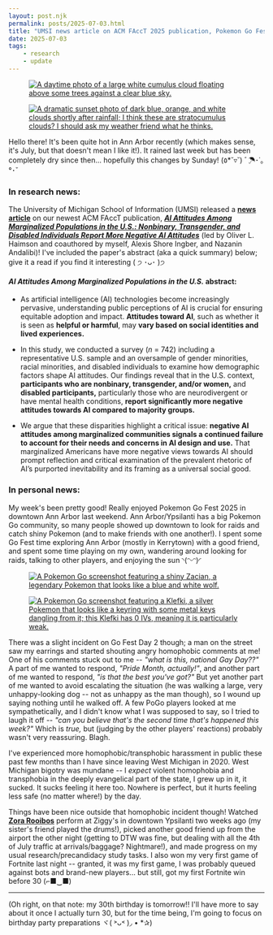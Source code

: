 ```yaml
---
layout: post.njk
permalink: posts/2025-07-03.html
title: "UMSI news article on ACM FAccT 2025 publication, Pokemon Go Fest 2025, 30th birthday (tomorrow!)"
date: 2025-07-03
tags:
    - research
    - update
---
```

<div class="gallery">
    <figure>
        <a href="../images/julycloud1-2025.jpg" data-caption="A cumulus cloud I saw the other day (Ann Arbor, MI)"><img src="../images/julycloud1-2025.jpg" alt="A daytime photo of a large white cumulus cloud floating above some trees against a clear blue sky."></a>
    </figure>
    <figure>
        <a href="../images/julycloud3-2025.jpg" data-caption="Cloudy sunset right after the rain (Ann Arbor, MI)"><img src="../images/julycloud3-2025.jpg" alt="A dramatic sunset photo of dark blue, orange, and white clouds shortly after rainfall; I think these are stratocumulus clouds? I should ask my weather friend what he thinks."></a>
    </figure>
</div>

Hello there! It's been quite hot in Ann Arbor recently (which makes sense, it's July, but that doesn't mean I like it!). It rained last week but has been completely dry since then... hopefully this changes by Sunday! (٥*˘▿˘) ﾞ☂･˙｡°･ˇ

### In research news:
The University of Michigan School of Information (UMSI) released a <a href="https://www.si.umich.edu/about-umsi/news/marginalized-americans-are-highly-skeptical-artificial-intelligence" target="blank"><b>news article</b></a> on our newest ACM FAccT publication, ***<a href="https://doi.org/10.1145/3715275.3732081" target="blank">AI Attitudes Among Marginalized Populations in the U.S.: Nonbinary, Transgender, and Disabled Individuals Report More Negative AI Attitudes</a>*** (led by Oliver L. Haimson and coauthored by myself, Alexis Shore Ingber, and Nazanin Andalibi)! I've included the paper's abstract (aka a quick summary) below; give it a read if you find it interesting ( ੭ ･ᴗ･ )੭

#### *AI Attitudes Among Marginalized Populations in the U.S.* abstract:
- As artificial intelligence (AI) technologies become increasingly pervasive, understanding public perceptions of AI is crucial for ensuring equitable adoption and impact. **Attitudes toward AI**, such as whether it is seen as **helpful or harmful**, may **vary based on social identities and lived experiences.**   

- In this study, we conducted a survey (*n* = 742) including a representative U.S. sample and an oversample of gender minorities, racial minorities, and disabled individuals to examine how demographic factors shape AI attitudes. Our findings reveal that in the U.S. context, **participants who are nonbinary, transgender, and/or women,** and **disabled participants,** particularly those who are neurodivergent or have mental health conditions, **report significantly more negative attitudes towards AI compared to majority groups.**   

- We argue that these disparities highlight a critical issue: **negative AI attitudes among marginalized communities signals a continued failure to account for their needs and concerns in AI design and use.** That marginalized Americans have more negative views towards AI should prompt reflection and critical examination of the prevalent rhetoric of AI’s purported inevitability and its framing as a universal social good.   

### In personal news:
My week's been pretty good! Really enjoyed Pokemon Go Fest 2025 in downtown Ann Arbor last weekend. Ann Arbor/Ypsilanti has a big Pokemon Go community, so many people showed up downtown to look for raids and catch shiny Pokemon (and to make friends with one another!). I spent some Go Fest time exploring Ann Arbor (mostly in Kerrytown) with a good friend, and spent some time playing on my own, wandering around looking for raids, talking to other players, and enjoying the sun ◝(ᵔᵕᵔ)◜ 

<div class="gallery">
    <figure>
        <a href="../images/pogofest1-2025.jpg" data-caption="Shiny Zacian I caught on Sunday (Ann Arbor, MI)"><img src="../images/pogofest1-2025.jpg" alt="A Pokemon Go screenshot featuring a shiny Zacian, a legendary Pokemon that looks like a blue and white wolf."></a>
    </figure>
    <figure>
        <a href="../images/pogofest2-2025.jpg" data-caption="Zero IV Klefki I also caught on Sunday (Ann Arbor, MI)"><img src="../images/pogofest2-2025.jpg" alt="A Pokemon Go screenshot featuring a Klefki, a silver Pokemon that looks like a keyring with some metal keys dangling from it; this Klefki has 0 IVs, meaning it is particularly weak."></a>
    </figure>
</div>

There was a slight incident on Go Fest Day 2 though; a man on the street saw my earrings and started shouting angry homophobic comments at me! One of his comments stuck out to me -- *"what is this, national Gay Day??"* A part of me wanted to respond, *"Pride Month, actually!"*, and another part of me wanted to respond, *"is that the best you've got?"* But yet another part of me wanted to avoid escalating the situation (he was walking a large, very unhappy-looking dog -- not as unhappy as the man though), so I wound up saying nothing until he walked off. A few PoGo players looked at me sympathetically, and I didn't know what I was supposed to say, so I tried to laugh it off -- *"can you believe that's the second time that's happened this week?"* Which is *true,* but (judging by the other players' reactions) probably wasn't very reassuring. Blagh. 

I've experienced more homophobic/transphobic harassment in public these past few months than I have since leaving West Michigan in 2020. West Michigan bigotry was mundane -- I *expect* violent homophobia and transphobia in the deeply evangelical part of the state, I grew up in it, it sucked. It sucks feeling it here too. Nowhere is perfect, but it hurts feeling less safe (no matter where!) by the day. 

Things have been nice outside that homophobic incident though! Watched <a href="https://www.instagram.com/zorarooibos/?hl=en" target="blank"><b>Zora Rooibos</b></a> perform at Ziggy's in downtown Ypsilanti two weeks ago (my sister's friend played the drums!), picked another good friend up from the airport the other night (getting to DTW was fine, but dealing with all the 4th of July traffic at arrivals/baggage? Nightmare!), and made progress on my usual research/precandidacy study tasks. I also won my very first game of Fortnite last night -- granted, it was my first game, I was probably queued against bots and brand-new players... but still, got my first Fortnite win before 30 (⌐■‿■) 

---

(Oh right, on that note: my 30th birthday is tomorrow!! I'll have more to say about it once I actually turn 30, but for the time being, I'm going to focus on birthday party preparations ヾ( ˃ᴗ˂ )◞ • *✰)